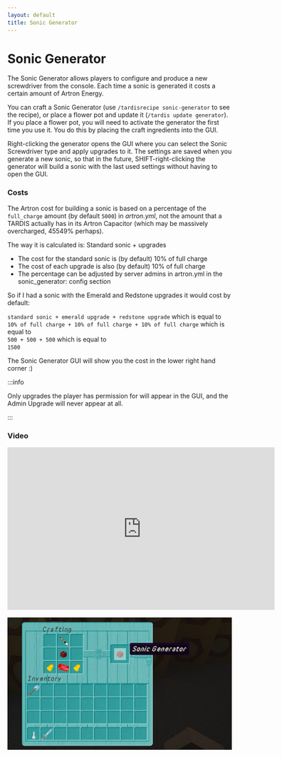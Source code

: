 ```yaml
---
layout: default
title: Sonic Generator
---
```


# Sonic Generator

The Sonic Generator allows players to configure and produce a new screwdriver from the console. Each time a sonic is
generated it costs a certain amount of Artron Energy.

You can craft a Sonic Generator (use `/tardisrecipe sonic-generator` to see the recipe), or place a flower pot and
update it (`/tardis update generator`). If you place a flower pot, you will need to activate the generator the first
time you use it. You do this by placing the craft ingredients into the GUI.

Right-clicking the generator opens the GUI where you can select the Sonic Screwdriver type and apply upgrades to it. The
settings are saved when you generate a new sonic, so that in the future, SHIFT-right-clicking the generator will build a
sonic with the last used settings without having to open the GUI.

### Costs

The Artron cost for building a sonic is based on a percentage of the `full_charge` amount (by default `5000`) in
_artron.yml_, not the amount that a TARDIS actually has in its Artron Capacitor (which may be massively overcharged,
45549% perhaps).

The way it is calculated is: Standard sonic + upgrades

- The cost for the standard sonic is (by default) 10% of full charge
- The cost of each upgrade is also (by default) 10% of full charge
- The percentage can be adjusted by server admins in artron.yml in the sonic\_generator: config section

So if I had a sonic with the Emerald and Redstone upgrades it would cost by default:

`standard sonic + emerald upgrade + redstone upgrade` which is equal to  
`10% of full charge + 10% of full charge + 10% of full charge` which is equal to  
`500 + 500 + 500` which is equal to  
`1500`

The Sonic Generator GUI will show you the cost in the lower right hand corner :)

:::info

Only upgrades the player has permission for will appear in the GUI, and the Admin Upgrade will never appear at
all.

:::

### Video

<iframe src="https://player.vimeo.com/video/169341113" width="600" height="365" frameborder="0" webkitallowfullscreen mozallowfullscreen allowfullscreen></iframe>

![sonic generator](/images/docs/sonic-generator.jpg)

